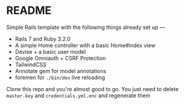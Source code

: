 # README

Simple Rails template with the following things already set up — 

- Rails 7 and Ruby 3.2.0
- A simple Home controller with a basic Home#index view
- Devise + a basic user model
- Google Omniauth + CSRF Protection
- TailwindCSS
- Annotate gem for model annotations
- foremen for `./bin/dev` live reloading

Clone this repo and you're almost good to go. 
You just need to delete `master.key` and `credentials.yml.enc` and regenerate them
